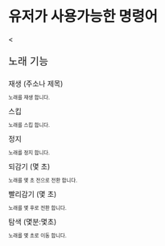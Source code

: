 # 유저가 사용가능한 명령어
<

<p style="font-size: 20px">노래 기능</p>
재생 (주소나 제목)
<p style="font-size: 10px">노래를 재생 합니다.</p>
스킵
<p style="font-size: 10px">노래를 스킵 합니다.</p>
정지
<p style="font-size: 10px">노래를 정지 합니다.</p>
되감기 (몇 초)
<p style="font-size: 10px">노래를 몇 초 전으로 전환 합니다.</p>
빨리감기 (몇 초)
<p style="font-size: 10px">노래를 몇 후로 전환 합니다.</p>
탐색 (몇분:몇초)
<p style="font-size: 10px">노래를 몇 초로 이동 합니다.</p>
